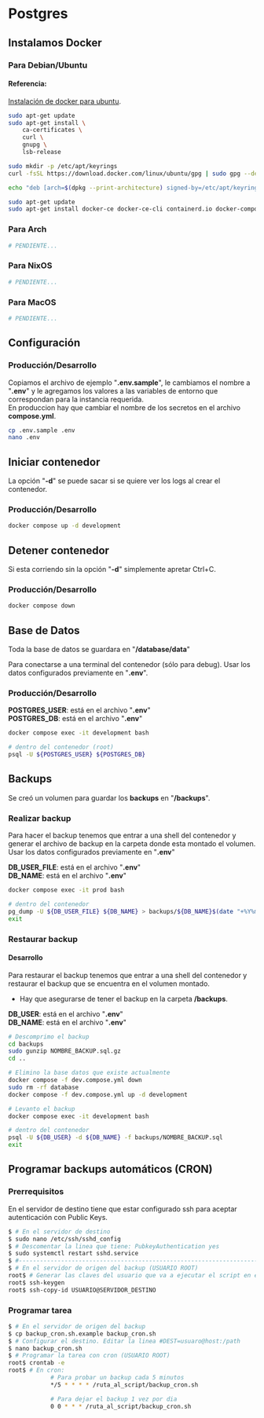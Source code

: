 # Postgres

## Instalamos Docker
### Para Debian/Ubuntu
#### Referencia: 
[Instalación de docker para ubuntu](https://docs.docker.com/engine/install/ubuntu).

```bash
sudo apt-get update
sudo apt-get install \
    ca-certificates \
    curl \
    gnupg \
    lsb-release

sudo mkdir -p /etc/apt/keyrings
curl -fsSL https://download.docker.com/linux/ubuntu/gpg | sudo gpg --dearmor -o /etc/apt/keyrings/docker.gpg

echo "deb [arch=$(dpkg --print-architecture) signed-by=/etc/apt/keyrings/docker.gpg] https://download.docker.com/linux/ubuntu $(lsb_release -cs) stable" | sudo tee /etc/apt/sources.list.d/docker.list > /dev/null

sudo apt-get update
sudo apt-get install docker-ce docker-ce-cli containerd.io docker-compose-plugin
```

### Para Arch

```bash
# PENDIENTE...
```

### Para NixOS

```bash
# PENDIENTE...
```

### Para MacOS

```bash
# PENDIENTE...
```


## Configuración
### Producción/Desarrollo

Copiamos el archivo de ejemplo "**.env.sample**", le cambiamos el nombre a "**.env**" y le agregamos los valores a las variables de entorno que correspondan para la instancia requerida. <br>
En produccion hay que cambiar el nombre de los secretos en el archivo **compose.yml**.

```bash
cp .env.sample .env
nano .env
```

## Iniciar contenedor

La opción "**-d**" se puede sacar si se quiere ver los logs al crear el contenedor.

### Producción/Desarrollo

```bash
docker compose up -d development
```

## Detener contenedor

Si esta corriendo sin la opción "**-d**" simplemente apretar Ctrl+C.

### Producción/Desarrollo

```bash
docker compose down
```

## Base de Datos

Toda la base de datos se guardara en "**/database/data**"

Para conectarse a una terminal del contenedor (sólo para debug).
Usar los datos configurados previamente en "**.env**".

### Producción/Desarrollo

**POSTGRES_USER**: está en el archivo "**.env**" <br>
**POSTGRES_DB**: está en el archivo "**.env**"

```bash
docker compose exec -it development bash

# dentro del contenedor (root)
psql -U ${POSTGRES_USER} ${POSTGRES_DB}
```

## Backups

Se creó un volumen para guardar los **backups** en "**/backups**".

### Realizar backup

Para hacer el backup tenemos que entrar a una shell del contenedor y generar el archivo de backup en la carpeta donde esta montado el volumen.
Usar los datos configurados previamente en "**.env**"

**DB_USER_FILE**: está en el archivo "**.env**" <br>
**DB_NAME**: está en el archivo "**.env**"

```bash
docker compose exec -it prod bash

# dentro del contenedor
pg_dump -U ${DB_USER_FILE} ${DB_NAME} > backups/${DB_NAME}$(date "+%Y%m%d-%H_%M").sql
exit
```

### Restaurar backup

#### Desarrollo

Para restaurar el backup tenemos que entrar a una shell del contenedor y restaurar el backup que se encuentra en el volumen montado.

* Hay que asegurarse de tener el backup en la carpeta **/backups**.

**DB_USER**: está en el archivo "**.env**" <br>
**DB_NAME**: está en el archivo "**.env**"

```bash
# Descomprimo el backup
cd backups
sudo gunzip NOMBRE_BACKUP.sql.gz
cd ..

# Elimino la base datos que existe actualmente
docker compose -f dev.compose.yml down
sudo rm -rf database
docker compose -f dev.compose.yml up -d development

# Levanto el backup
docker compose exec -it development bash

# dentro del contenedor
psql -U ${DB_USER} -d ${DB_NAME} -f backups/NOMBRE_BACKUP.sql
exit
```

## Programar backups automáticos (CRON)

### Prerrequisitos

En el servidor de destino tiene que estar configurado ssh para aceptar autenticación con Public Keys.

```bash
$ # En el servidor de destino
$ sudo nano /etc/ssh/sshd_config
$ # Descomentar la linea que tiene: PubkeyAuthentication yes
$ sudo systemctl restart sshd.service
$ #------------------------------------------------------------------------------
$ # En el servidor de origen del backup (USUARIO ROOT)
root$ # Generar las claves del usuario que va a ejecutar el script en este equipo
root$ ssh-keygen
root$ ssh-copy-id USUARIO@SERVIDOR_DESTINO
```

### Programar tarea

```bash
$ # En el servidor de origen del backup
$ cp backup_cron.sh.example backup_cron.sh
$ # Configurar el destino. Editar la linea #DEST=usuaro@host:/path
$ nano backup_cron.sh
$ # Programar la tarea con cron (USUARIO ROOT)
root$ crontab -e
root$ # En cron:
			# Para probar un backup cada 5 minutos
			*/5 * * * * /ruta_al_script/backup_cron.sh

			# Para dejar el backup 1 vez por dia
			0 0 * * * /ruta_al_script/backup_cron.sh
```
